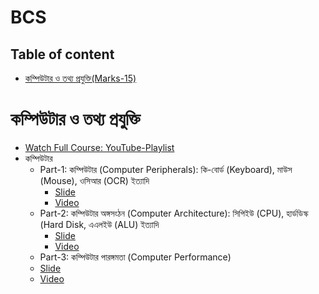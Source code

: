 # BCS
## Table of content
- [কম্পিউটার ও তথ্য প্রযুক্তি(Marks-15)](#কম্পিউটার-ও-তথ্য-প্রযুক্তি)

# কম্পিউটার ও তথ্য প্রযুক্তি 
- [Watch Full Course: YouTube-Playlist](https://www.youtube.com/playlist?list=PLxgggrEKTYF1zyX0BnZeb9GBj1KXQu_eo)
- কম্পিউটার
   - Part-1: কম্পিউটার (Computer Peripherals): কি-বোর্ড (Keyboard), মাউস (Mouse), ওসিআর (OCR) ইত্যাদি
     - [Slide](https://www.canva.com/design/DAGtikSQ40g/QKiF4k0gXvvc1XDqdwPXBA/edit?utm_content=DAGtikSQ40g&utm_campaign=designshare&utm_medium=link2&utm_source=sharebutton)
     - [Video](https://www.youtube.com/watch?v=q5w7mteEgxs&t=18s) 
   - Part-2: কম্পিউটার অঙ্গসংঠন (Computer Architecture): সিপিইউ (CPU), হার্ডডিস্ক (Hard Disk, এএলইউ (ALU) ইত্যাদি
     - [Slide](https://www.canva.com/design/DAGtlnugdfk/JXW6l0A-S6Pva8lJHdS80Q/edit?utm_content=DAGtlnugdfk&utm_campaign=designshare&utm_medium=link2&utm_source=sharebutton)
     - [Video](https://youtu.be/ziukBYBZrcw?si=cYuBbE2NiU47IhHE)
    - Part-3: কম্পিউটার পারঙ্গমতা (Computer Performance)
     - [Slide](https://www.canva.com/design/DAGtlnugdfk/JXW6l0A-S6Pva8lJHdS80Q/edit?utm_content=DAGtlnugdfk&utm_campaign=designshare&utm_medium=link2&utm_source=sharebutton)
     - [Video](https://youtu.be/ps87C7X7z_0?si=t4lBx3v3DvmlyDKS)
